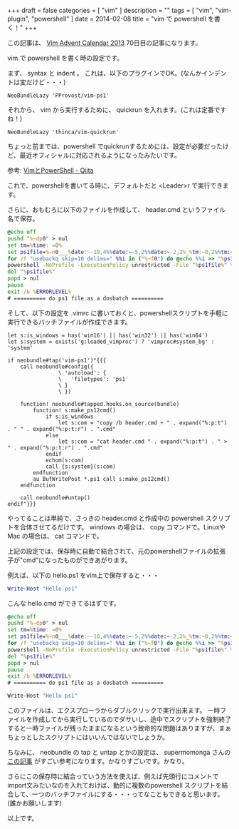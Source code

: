 +++
draft = false
categories = [ "vim" ]
description = ""
tags = [ "vim", "vim-plugin", "powershell" ]
date = 2014-02-08
title = "vim で powershell を書く！"
+++

この記事は、 [Vim Advent Calendar 2013](http://atnd.org/events/45072)
70日目の記事になります。

vim で powershell を書く時の設定です。

まず、 syntax と indent 。
これは、以下のプラグインでOK。(なんかインデントは変だけど・・・)

```vim
NeoBundleLazy 'PProvost/vim-ps1'
```

それから、 vim から実行するために、 quickrun
を入れます。(これは定番ですね！)

```vim
NeoBundleLazy 'thinca/vim-quickrun'
```

ちょっと前までは、powershell
でquickrunするためには、設定が必要だったけど、最近オフィシャルに対応されるようになったみたいです。

参考: [VimとPowerShell - Qiita](http://qiita.com/rbtnn/items/ea441a77181d29188880)

これで、powershellを書いてる時に、デフォルトだと \<Leader\>r
で実行できます。

さらに、おもむろに以下のファイルを作成して、 header.cmd
というファイル名で保存。

```bat
@echo off
pushd "%~dp0" > nul
set tm=%time: =0%
set ps1file=%~n0___%date:~-10,4%%date:~-5,2%%date:~-2,2%_%tm:~0,2%%tm:~3,2%%tm:~6,2%%tm:~9,2%.ps1
for /f "usebackq skip=10 delims=" %%i in ("%~f0") do @echo %%i >> "%ps1file%"
powershell -NoProfile -ExecutionPolicy unrestricted -File "%ps1file%" %*
del "%ps1file%"
popd > nul
pause
exit /b %ERRORLEVEL%
# ========== do ps1 file as a dosbatch ==========
```

そして、以下の設定を .vimrc
に書いておくと、powershellスクリプトを手軽に実行できるバッチファイルが作成できます。

```vim
let s:is_windows = has('win16') || has('win32') || has('win64')
let s:system = exists('g:loaded_vimproc') ? 'vimproc#system_bg' : 'system'

if neobundle#tap('vim-ps1')"{{{
    call neobundle#config({
                \ 'autoload': {
                \   'filetypes': 'ps1'
                \ }
                \ })

    function! neobundle#tapped.hooks.on_source(bundle)
        function! s:make_ps12cmd()
            if s:is_windows
                let s:com = "copy /b header.cmd + " . expand("%:p:t") . " " . expand("%:p:t:r") . ".cmd"
            else
                let s:com = "cat header.cmd " . expand("%:p:t") . " > " . expand("%:p:t:r") . ".cmd"
            endif
            echom(s:com)
            call {s:system}(s:com)
        endfunction
        au BufWritePost *.ps1 call s:make_ps12cmd()
    endfunction

    call neobundle#untap()
endif"}}}
```

やってることは単純で、さっきの header.cmd と作成中の powershell
スクリプトを合体させてるだけです。 windows の場合は、 copy
コマンドで。LinuxやMac の場合は、 cat コマンドで。

上記の設定では、保存時に自動で結合されて、元のpowershellファイルの拡張子が"cmd"になったものができあがります。

例えば、以下の hello.ps1 をvim上で保存すると・・・

```ps1
Write-Host "Hello ps1"
```

こんな hello.cmd ができてるはずです。

```bat
@echo off
pushd "%~dp0" > nul
set tm=%time: =0%
set ps1file=%~n0___%date:~-10,4%%date:~-5,2%%date:~-2,2%_%tm:~0,2%%tm:~3,2%%tm:~6,2%%tm:~9,2%.ps1
for /f "usebackq skip=10 delims=" %%i in ("%~f0") do @echo %%i >> "%ps1file%"
powershell -NoProfile -ExecutionPolicy unrestricted -File "%ps1file%" %*
del "%ps1file%"
popd > nul
pause
exit /b %ERRORLEVEL%
# ========== do ps1 file as a dosbatch ==========

Write-Host "Hello ps1"
```

このファイルは、エクスプローラからダブルクリックで実行出来ます。
一時ファイルを作成してから実行しているのでダサいし、途中でスクリプトを強制終了すると一時ファイルが残ったままになるという致命的な問題はありますが、まぁちょっとしたスクリプトにはいいんではないでしょうか。

ちなみに、 neobundle の tap と untap とかの設定は、 supermomonga
さんの
[この記事](http://blog.supermomonga.com/articles/vim/neobundle-sugoi-setting.html)
がすごい参考になります。かなりすごいです。かなり。

さらにこの保存時に結合っていう方法を使えば、例えば先頭行にコメントで
import文みたいなのを入れておけば、動的に複数のpowershell
スクリプトを結合して、一つのバッチファイルにする・・・ってなこともできると思います。(誰かお願いします)

以上です。

